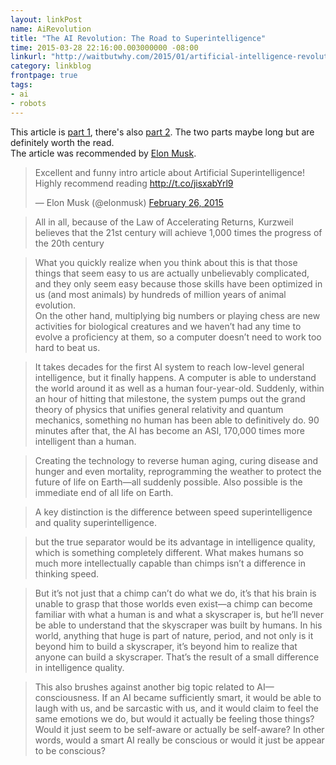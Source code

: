 ```yaml
---
layout: linkPost
name: AiRevolution
title: "The AI Revolution: The Road to Superintelligence"
time: 2015-03-28 22:16:00.003000000 -08:00
linkurl: "http://waitbutwhy.com/2015/01/artificial-intelligence-revolution-1.html"
category: linkblog
frontpage: true
tags:
- ai
- robots
---
```


<p>This article is <a href="http://waitbutwhy.com/2015/01/artificial-intelligence-revolution-1.html" target="_blank">part 1</a>, there's also <a href="http://waitbutwhy.com/2015/01/artificial-intelligence-revolution-2.html" target="_blank">part 2</a>. The two parts maybe long but are definitely worth the read.<br/>
The article was recommended by <a href="https://twitter.com/elonmusk" target="_blank">Elon Musk</a>.
</p>

<blockquote class="twitter-tweet" lang="en"><p>Excellent and funny intro article about Artificial Superintelligence! Highly recommend reading <a href="http://t.co/jisxabYrl9">http://t.co/jisxabYrl9</a></p>&mdash; Elon Musk (@elonmusk) <a href="https://twitter.com/elonmusk/status/571022238540914688">February 26, 2015</a></blockquote>
<script async src="//platform.twitter.com/widgets.js" charset="utf-8"></script>

<blockquote>
All in all, because of the Law of Accelerating Returns, Kurzweil believes that the 21st century will achieve 1,000 times the progress of the 20th century
</blockquote>

<blockquote>
What you quickly realize when you think about this is that those things that seem easy to us are actually unbelievably complicated, and they only seem easy because those skills have been optimized in us (and most animals) by hundreds of million years of animal evolution.</br>
On the other hand, multiplying big numbers or playing chess are new activities for biological creatures and we haven’t had any time to evolve a proficiency at them, so a computer doesn’t need to work too hard to beat us.
</blockquote>

<blockquote>
It takes decades for the first AI system to reach low-level general intelligence, but it finally happens. A computer is able to understand the world around it as well as a human four-year-old. Suddenly, within an hour of hitting that milestone, the system pumps out the grand theory of physics that unifies general relativity and quantum mechanics, something no human has been able to definitively do. 90 minutes after that, the AI has become an ASI, 170,000 times more intelligent than a human.
</blockquote>

<blockquote>
Creating the technology to reverse human aging, curing disease and hunger and even mortality, reprogramming the weather to protect the future of life on Earth—all suddenly possible. Also possible is the immediate end of all life on Earth.
</blockquote>

<blockquote>
A key distinction is the difference between speed superintelligence and quality superintelligence. 
</blockquote>

<blockquote>
but the true separator would be its advantage in intelligence quality, which is something completely different. What makes humans so much more intellectually capable than chimps isn’t a difference in thinking speed.
</blockquote>

<blockquote>
But it’s not just that a chimp can’t do what we do, it’s that his brain is unable to grasp that those worlds even exist—a chimp can become familiar with what a human is and what a skyscraper is, but he’ll never be able to understand that the skyscraper was built by humans. In his world, anything that huge is part of nature, period, and not only is it beyond him to build a skyscraper, it’s beyond him to realize that anyone can build a skyscraper. That’s the result of a small difference in intelligence quality.
</blockquote>

<blockquote>
This also brushes against another big topic related to AI—consciousness. If an AI became sufficiently smart, it would be able to laugh with us, and be sarcastic with us, and it would claim to feel the same emotions we do, but would it actually be feeling those things? Would it just seem to be self-aware or actually be self-aware? In other words, would a smart AI really be conscious or would it just be appear to be conscious?
</blockquote>
